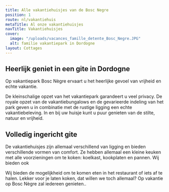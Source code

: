 ```yaml
---
title: Alle vakantiehuisjes van de Bosc Negre
position: 1
route: nl/vakantiehuis
metaTitle: Al onze vakantiehuisjes
navTitle: Vakantiehuisjes
cover:
  image: "/uploads/vacances_famille_detente_Bosc_Negre.JPG"
  alt: familie vakantiepark in Dordogne
layout: Cottages
---
```


## Heerlijk geniet in een gite in Dordogne

Op vakantiepark Bosc Nègre ervaart u het heerlijke gevoel van vrijheid en echte vakantie.

De kleinschalige opzet van het vakantiepark garandeert u veel privacy. De royale opzet van de vakantiebungalows en de gevarieerde indeling van het park geven u in combinatie met de rustige ligging een echte vakantiebeleving.
In en bij uw huisje kunt u puur genieten van de stilte, natuur en vrijheid.

## Volledig ingericht gite

De vakantiehuisjes zijn allemaal verschillend van ligging en bieden verschillende vormen van comfort. Ze hebben allemaal een kleine keuken met alle voorzieningen om te koken: koelkast, kookplaten en pannen. Wij bieden ook

Wij bieden de mogelijkheid om te komen eten in het restaurant of iets af te halen. Lekker voor je laten koken, dat willen we toch allemaal? Op vakantie op Bosc Nègre zal iedereen genieten..
